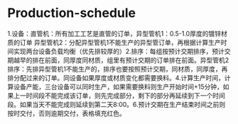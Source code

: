 # Production-schedule
1.设备：直管机：所有加工工艺是直管的订单，异型管机1：0.5-1.0厚度的镀锌材质的订单
异型管机2：分配异型管机1不能生产的异型管订单，再根据计算生产时间实现两台设备负载均衡（优先排较厚的）2.排序：每组按预计交期排序，预计交期越早的排在前面，同厚度同材质，组里有预计交期的订单排在前面。异型管机2排序：先排异型管机1不能生产的，排序也要按照预计交期，同材质，同厚度，再排分配过来的订单。同设备如果厚度或材质变化都需要换料。4.计算生产时间，计算设备产能，三台设备可以同时生产，如果需要换料则生产开始时间+15分钟，如果上一时间段不能完成该订单，则先完成部分，剩下的部分再延续到下一个时间段。如果当天不能完成则延续到第二天8:00。6.预计交期在生产结束时间之前则按时交付，否则逾期交付，表格填充红色。
